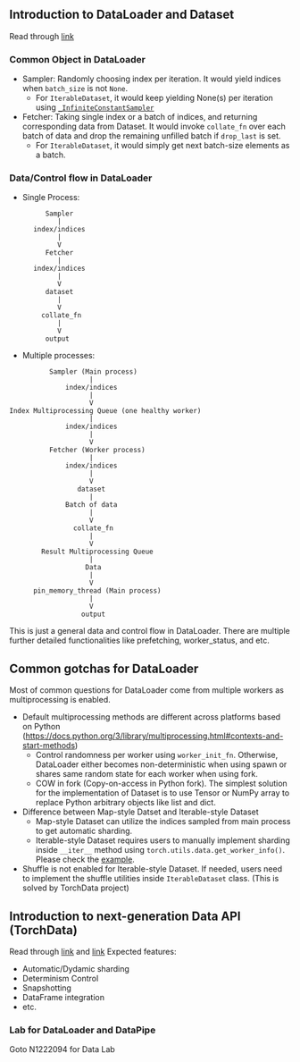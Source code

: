 ## Introduction to DataLoader and Dataset

Read through [link](https://pytorch.org/docs/stable/data.html)

### Common Object in DataLoader
- Sampler: Randomly choosing index per iteration. It would yield indices when `batch_size` is not `None`.
  - For `IterableDataset`, it would keep yielding None(s) per iteration using [`_InfiniteConstantSampler`](https://github.com/pytorch/pytorch/blob/0be36d798ba959bfda6c448fc4832b5691df6e61/torch/utils/data/dataloader.py#L55-L68)
- Fetcher: Taking single index or a batch of indices, and returning corresponding data from Dataset. It would invoke `collate_fn` over each batch of data and drop the remaining unfilled batch if `drop_last` is set.
  - For `IterableDataset`, it would simply get next batch-size elements as a batch.

### Data/Control flow in DataLoader
- Single Process:
```
         Sampler
            |
      index/indices
            |
            V
         Fetcher
            |
      index/indices
            |
            V
         dataset
            |
            V
        collate_fn
            |
            V
         output
```
- Multiple processes:
```
          Sampler (Main process)
                    |
              index/indices
                    |
                    V
Index Multiprocessing Queue (one healthy worker)
                    |
              index/indices
                    |
                    V
          Fetcher (Worker process)
                    |
              index/indices
                    |
                    V
                 dataset
                    |
              Batch of data
                    |
                    V
                collate_fn
                    |
                    V
        Result Multiprocessing Queue
                    |
                   Data
                    |
                    V
      pin_memory_thread (Main process)
                    |
                    V
                  output
```
This is just a general data and control flow in DataLoader. There are multiple further detailed functionalities like prefetching, worker_status, and etc.

## Common gotchas for DataLoader
Most of common questions for DataLoader come from multiple workers as multiprocessing is enabled.
- Default multiprocessing methods are different across platforms based on Python (https://docs.python.org/3/library/multiprocessing.html#contexts-and-start-methods)
  - Control randomness per worker using `worker_init_fn`. Otherwise, DataLoader either becomes non-deterministic when using spawn or shares same random state for each worker when using fork.
  - COW in fork (Copy-on-access in Python fork). The simplest solution for the implementation of Dataset is to use Tensor or NumPy array to replace Python arbitrary objects like list and dict.
- Difference between Map-style Datset and Iterable-style Dataset
  - Map-style Dataset can utilize the indices sampled from main process to get automatic sharding.
  - Iterable-style Dataset requires users to manually implement sharding inside `__iter__` method using `torch.utils.data.get_worker_info()`. Please check the [example](https://pytorch.org/docs/stable/data.html#torch.utils.data.IterableDataset).
- Shuffle is not enabled for Iterable-style Dataset. If needed, users need to implement the shuffle utilities inside `IterableDataset` class. (This is solved by TorchData project)

## Introduction to next-generation Data API (TorchData)
Read through [link](https://github.com/pytorch/data#why-composable-data-loading) and [link](https://github.com/pytorch/data#what-are-datapipes)
Expected features:
- Automatic/Dydamic sharding
- Determinism Control
- Snapshotting
- DataFrame integration
- etc.

### Lab for DataLoader and DataPipe
Goto N1222094 for Data Lab